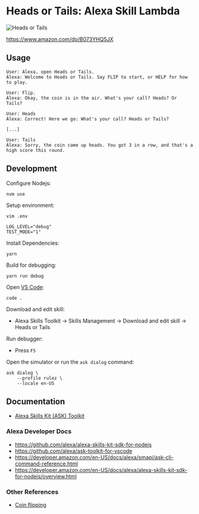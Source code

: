
# Heads or Tails: Alexa Skill Lambda

![Heads or Tails](https://res.cloudinary.com/rulez-new-media/image/upload/w_256,c_fill/alexa/DALL_E_2023-02-18_19.19.15_k5uhgb.png)

https://www.amazon.com/dp/B073YHQ5JX

## Usage

```
User: Alexa, open Heads or Tails.
Alexa: Welcome to Heads or Tails. Say FLIP to start, or HELP for how to play.

User: Flip.
Alexa: Okay, the coin is in the air. What's your call? Heads? Or Tails?

User: Heads
Alexa: Correct! Here we go: What's your call? Heads or Tails?

[...]

User: Tails
Alexa: Sorry, the coin came up heads. You got 3 in a row, and that's a high score this round.
```

## Development

Configure Nodejs:

```
nvm use
```

Setup environment:

```
vim .env

LOG_LEVEL="debug"
TEST_MODE="1"
```

Install Dependencies:

```
yarn
```

Build for debugging:

```
yarn run debug
```

Open [VS Code](https://code.visualstudio.com/):

```
code .
```

Download and edit skill:

- Alexa Skills Toolkit -> Skills Management -> Download and edit skill -> Heads or Tails

Run debugger:

- Press `F5`

Open the simulator or run the `ask dialog` command:

```
ask dialog \
    --profile rulez \
    --locale en-US
```

## Documentation

- [Alexa Skills Kit (ASK) Toolkit](https://marketplace.visualstudio.com/items?itemName=ask-toolkit.alexa-skills-kit-toolkit)

### Alexa Developer Docs

- https://github.com/alexa/alexa-skills-kit-sdk-for-nodejs
- https://github.com/alexa/ask-toolkit-for-vscode
- https://developer.amazon.com/en-US/docs/alexa/smapi/ask-cli-command-reference.html
- https://developer.amazon.com/en-US/docs/alexa/alexa-skills-kit-sdk-for-nodejs/overview.html

### Other References

- [Coin flipping](https://en.wikipedia.org/wiki/Coin_flipping6)

